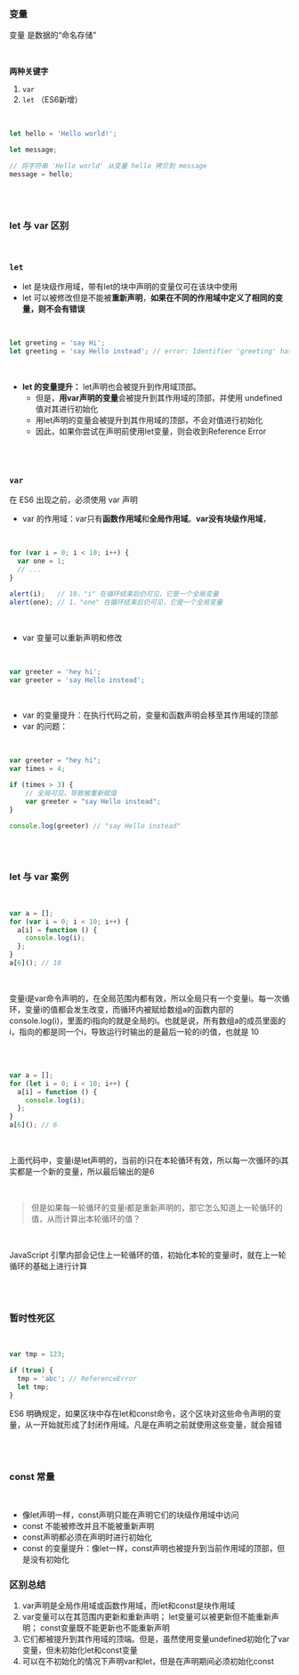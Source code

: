 ### 变量

变量 是数据的“命名存储”

<br>

**两种关键字**

1. ```var```
2. ```let``` （ES6新增）

<br>

```javascript
let hello = 'Hello world!';

let message;

// 将字符串 'Hello world' 从变量 hello 拷贝到 message
message = hello;
```

<br>

<br>

### let 与 var 区别

<br>

### **```let```**

- let 是块级作用域，带有let的块中声明的变量仅可在该块中使用
- let 可以被修改但是不能被**重新声明**，**如果在不同的作用域中定义了相同的变量，则不会有错误**

<br>

```javascript
let greeting = 'say Hi';
let greeting = 'say Hello instead'; // error: Identifier 'greeting' has already been declared
```

<br>

- **let 的变量提升：** let声明也会被提升到作用域顶部。
    - 但是，**用var声明的变量**会被提升到其作用域的顶部，并使用 undefined 值对其进行初始化
    - 用let声明的变量会被提升到其作用域的顶部，不会对值进行初始化
    - 因此，如果你尝试在声明前使用let变量，则会收到Reference Error

<br>

<br>

### **```var```**

在 ES6 出现之前，必须使用 var 声明

- var 的作用域：var只有**函数作用域**和**全局作用域**。**var没有块级作用域**，

<br>

```javascript
for (var i = 0; i < 10; i++) {
  var one = 1;
  // ...
}

alert(i);   // 10，"i" 在循环结束后仍可见，它是一个全局变量
alert(one); // 1，"one" 在循环结束后仍可见，它是一个全局变量
```

<br>

- var 变量可以重新声明和修改

<br>

```javascript
var greeter = 'hey hi';
var greeter = 'say Hello instead';
```

<br>

- var 的变量提升：在执行代码之前，变量和函数声明会移至其作用域的顶部
- var 的问题：

<br>

```javascript
var greeter = "hey hi";
var times = 4;

if (times > 3) {
    // 全局可见，导致被重新赋值
    var greeter = "say Hello instead";
}

console.log(greeter) // "say Hello instead"
```

<br>

<br>

### let 与 var 案例

<br>

```javascript
var a = [];
for (var i = 0; i < 10; i++) {
  a[i] = function () {
    console.log(i);
  };
}
a[6](); // 10
```

<br>

变量i是var命令声明的，在全局范围内都有效，所以全局只有一个变量i。每一次循环，变量i的值都会发生改变，而循环内被赋给数组a的函数内部的console.log(i)，里面的i指向的就是全局的i。也就是说，所有数组a的成员里面的i，指向的都是同一个i，导致运行时输出的是最后一轮的i的值，也就是 10

<br>

<br>

```javascript
var a = [];
for (let i = 0; i < 10; i++) {
  a[i] = function () {
    console.log(i);
  };
}
a[6](); // 6
```

<br>

上面代码中，变量i是let声明的，当前的i只在本轮循环有效，所以每一次循环的i其实都是一个新的变量，所以最后输出的是6

<br>

> 但是如果每一轮循环的变量i都是重新声明的，那它怎么知道上一轮循环的值，从而计算出本轮循环的值？

<br>

 JavaScript 引擎内部会记住上一轮循环的值，初始化本轮的变量i时，就在上一轮循环的基础上进行计算




<br>

<br>


### 暂时性死区

<br>

```javascript
var tmp = 123;

if (true) {
  tmp = 'abc'; // ReferenceError
  let tmp;
}
```

ES6 明确规定，如果区块中存在let和const命令，这个区块对这些命令声明的变量，从一开始就形成了封闭作用域。凡是在声明之前就使用这些变量，就会报错

<br>

<br>

### const 常量

<br>


-  像let声明一样，const声明只能在声明它们的块级作用域中访问
-  const 不能被修改并且不能被重新声明
-  const声明都必须在声明时进行初始化
-  const 的变量提升：像let一样，const声明也被提升到当前作用域的顶部，但是没有初始化


### 区别总结

1. var声明是全局作用域或函数作用域，而let和const是块作用域
2. var变量可以在其范围内更新和重新声明； let变量可以被更新但不能重新声明； const变量既不能更新也不能重新声明
3. 它们都被提升到其作用域的顶端。但是，虽然使用变量undefined初始化了var变量，但未初始化let和const变量
4. 可以在不初始化的情况下声明var和let，但是在声明期间必须初始化const